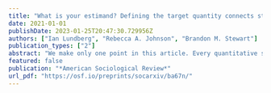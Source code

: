 ```yaml
---
title: "What is your estimand? Defining the target quantity connects statistical evidence to theory"
date: 2021-01-01
publishDate: 2023-01-25T20:47:30.729956Z
authors: ["Ian Lundberg", "Rebecca A. Johnson", "Brandon M. Stewart"]
publication_types: ["2"]
abstract: "We make only one point in this article. Every quantitative study must be able to answer the question: what is your estimand? The estimand is the target quantity—the purpose of the statistical analysis. Much attention is already placed on how to do estimation; a similar degree of care should be given to defining the thing we are estimating. We advocate that authors state the central quantity of each analysis—the theoretical estimand—in precise terms that exist outside of any statistical model. In our framework, researchers do three things: (1) set a theoretical estimand, clearly connecting this quantity to theory; (2) link to an empirical estimand, which is informative about the theoretical estimand under some identification assumptions; and (3) learn from data. Adding precise estimands to research practice expands the space of theoretical questions, clarifies how evidence can speak to those questions, and unlocks new tools for estimation. By grounding all three steps in a precise statement of the target quantity, our framework connects statistical evidence to theory."
featured: false
publication: "*American Sociological Review*"
url_pdf: "https://osf.io/preprints/socarxiv/ba67n/"
---
```


